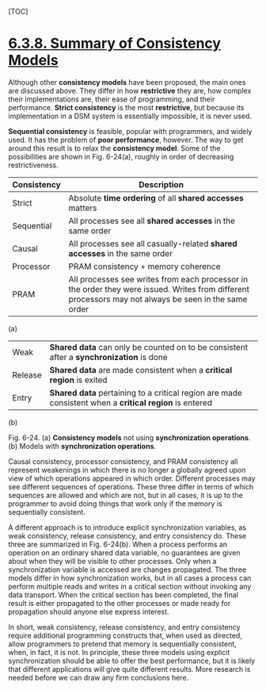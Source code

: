 [TOC]

# [6.3.8. Summary of Consistency Models](https://www.e-reading.club/chapter.php/143358/224/Tanenbaum_-_Distributed_operating_systems.html)

Although other **consistency models** have been proposed, the main ones are discussed above. They differ in how **restrictive** they are, how complex their implementations are, their ease of programming, and their performance. **Strict consistency** is the most **restrictive**, but because its implementation in a DSM system is essentially impossible, it is never used.  

**Sequential consistency** is feasible, popular with programmers, and widely used. It has the problem of **poor performance**, however. The way to get around this result is to relax the **consistency model**. Some of the possibilities are shown in Fig. 6-24(a), roughly in order of decreasing restrictiveness.  

| Consistency | Description                                                  |
| ----------- | ------------------------------------------------------------ |
| Strict      | Absolute **time ordering** of all **shared accesses** matters |
| Sequential  | All processes see all **shared accesses** in the same order  |
| Causal      | All processes see all casually-related **shared accesses** in the same order |
| Processor   | PRAM consistency + memory coherence                          |
| PRAM        | All processes see writes from each processor in the order they were issued. Writes from different processors may not always be seen in the same order |

(a) 

|         |                                                              |
| ------- | ------------------------------------------------------------ |
| Weak    | **Shared data** can only be counted on to be consistent after a **synchronization** is done |
| Release | **Shared data** are made consistent when a **critical region** is exited |
| Entry   | **Shared data** pertaining to a critical region are made consistent when a **critical region** is entered |

(b)

Fig. 6-24. (a) **Consistency models** not using **synchronization operations**. (b) Models with **synchronization operations**. 

Causal consistency, processor consistency, and PRAM consistency all represent weakenings in which there is no longer a globally agreed upon view of which operations appeared in which order. Different processes may see different sequences of operations. These three differ in terms of which sequences are allowed and which are not, but in all cases, it is up to the programmer to avoid doing things that work only if the memory is sequentially consistent. 

A different approach is to introduce explicit synchronization variables, as weak consistency, release consistency, and entry consistency do. These three are summarized in Fig. 6-24(b). When a process performs an operation on an ordinary shared data variable, no guarantees are given about when they will be visible to other processes. Only when a synchronization variable is accessed are changes propagated. The three models differ in how synchronization works, but in all cases a process can perform multiple reads and writes in a critical section without invoking any data transport. When the critical section has been completed, the final result is either propagated to the other processes or made ready for propagation should anyone else express interest.

In short, weak consistency, release consistency, and entry consistency require additional programming constructs that, when used as directed, allow programmers to pretend that memory is sequentially consistent, when, in fact, it is not. In principle, these three models using explicit synchronization should be able to offer the best performance, but it is likely that different applications will give quite different results. More research is needed before we can draw any firm conclusions here. 